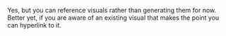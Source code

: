 Yes, but you can reference visuals rather than generating them for now. Better yet, if you are aware of an existing visual that makes the point you can hyperlink to it.